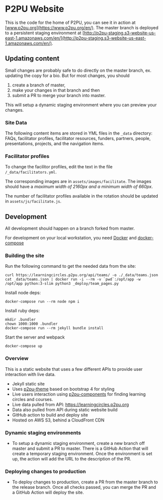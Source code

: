 # P2PU Website

This is the code for the home of P2PU, you can see it in action at [www.p2pu.org](https://www.p2pu.org/en/). The master branch is deployed to a persistent staging environment at [http://p2pu-staging.s3-website-us-east-1.amazonaws.com/en/](http://p2pu-staging.s3-website-us-east-1.amazonaws.com/en/).

## Updating content

Small changes are probably safe to do directly on the master branch, ex. updating the copy for a bio. But for most changes, you should

1. create a branch of master, 
1. make your changes in that branch and then 
1. submit a PR to merge your branch into master. 

This will setup a dynamic staging environment where you can preview your changes.

### Site Data
The following content items are stored in YML files in the `_data` directory: FAQs, facilitator profiles, facilitator resources, funders, partners, people, presentations, projects, and the navigation items.

### Facilitator profiles
To change the facilitor profiles, edit the text in the file `/_data/facilitators.yml`.

The corresponding images are in `assets/images/facilitate`. The images should have a *maximum width of 2160px and a minimum width of 660px*.

The number of facilitator profiles available in the rotation should be updated in `assets/js/facilitate.js`.

## Development

All development should happen on a branch forked from master.

For development on your local workstation, you need [Docker](https://docs.docker.com/get-docker/) and [docker-compose](https://docs.docker.com/compose/install/)

### Building the site

Run the following command to get the needed data from the site:
```
curl https://learningcircles.p2pu.org/api/teams/ -o ./_data/teams.json
cat _data/teams.json | docker run -i --rm -v `pwd`:/opt/app -w /opt/app python:3-slim python3 _deploy/team_pages.py
```

Install node deps:

```
docker-compose run --rm node npm i
```

Install ruby deps:

```
mkdir .bundler
chown 1000:1000 .bundler
docker-compose run --rm jekyll bundle install
```

Start the server and webpack
```
docker-compose up
```

### Overview

This is a static website that uses a few different APIs to provide user interaction with live data.

- Jekyll static site
- Uses [p2pu-theme](https://github.com/p2pu/p2pu-theme) based on bootstrap 4 for styling
- Live users interaction using [p2pu-components](https://github.com/p2pu/p2pu-components/) for finding learning circles and courses.
- Live data pulled from API: https://learningcircles.p2pu.org
- Data also pulled from API during static website build
- GitHub action to build and deploy site
- Hosted on AWS S3, behind a CloudFront CDN

### Dynamic staging environments

- To setup a dynamic staging environment, create a new branch off master and submit a PR to master. There is a GitHub Action that will create a temporary staging environment. Once the environment is set up, the action will add the URL to the description of the PR.

### Deploying changes to production

- To deploy changes to production, create a PR from the master branch to the release branch. Once all checks passed, you can merge the PR and a GitHub Action will deploy the site.
